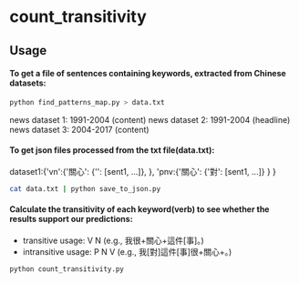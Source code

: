 # count_transitivity


## Usage

#### To get a file of sentences containing keywords, extracted from Chinese datasets:

```bash
python find_patterns_map.py > data.txt
```

news dataset 1: 1991-2004 (content)
news dataset 2: 1991-2004 (headline)
news dataset 3: 2004-2017 (content)


#### To get json files processed from the txt file(data.txt):
dataset1:{'vn':{'關心': {'': [sent1, ...]}, 
                },
          'pnv:{'關心': {'對': [sent1, ...]}
                }
          }

```bash 
cat data.txt | python save_to_json.py

```

#### Calculate the transitivity of each keyword(verb) to see whether the results support our predictions:
- transitive usage: V N (e.g., 我很+關心+這件[事]。)
- intransitive usage: P N V (e.g., 我[對]這件[事]很+關心+。)


```bash 
python count_transitivity.py

```
 
 
 
